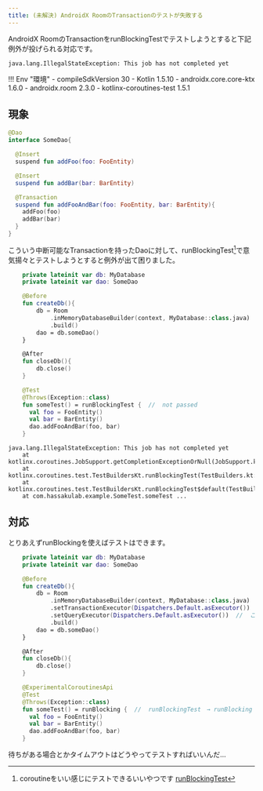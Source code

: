 ```yaml
---
title: (未解決) AndroidX RoomのTransactionのテストが失敗する
---
```


AndroidX RoomのTransactionをrunBlockingTestでテストしようとすると下記例外が投げられる対応です。
```
java.lang.IllegalStateException: This job has not completed yet
```

!!! Env "環境"
    - compileSdkVersion 30
    - Kotlin 1.5.10
    - androidx.core.core-ktx 1.6.0
    - androidx.room 2.3.0
    - kotlinx-coroutines-test 1.5.1

## 現象

```kotlin
@Dao
interface SomeDao{

  @Insert
  suspend fun addFoo(foo: FooEntity)

  @Insert
  suspend fun addBar(bar: BarEntity)

  @Transaction
  suspend fun addFooAndBar(foo: FooEntity, bar: BarEntity){
    addFoo(foo)
    addBar(bar)
  }
}
```
こういう中断可能なTransactionを持ったDaoに対して、runBlockingTest[^1]で意気揚々とテストしようとすると例外が出て困りました。

```kotlin
    private lateinit var db: MyDatabase
    private lateinit var dao: SomeDao

    @Before
    fun createDb(){
        db = Room
            .inMemoryDatabaseBuilder(context, MyDatabase::class.java)
            .build()
        dao = db.someDao()
    }

    @After
    fun closeDb(){
        db.close()
    }

    @Test
    @Throws(Exception::class)
    fun someTest() = runBlockingTest {  //  not passed
      val foo = FooEntity()
      val bar = BarEntity()
      dao.addFooAndBar(foo, bar)
    }
```

```
java.lang.IllegalStateException: This job has not completed yet
	at kotlinx.coroutines.JobSupport.getCompletionExceptionOrNull(JobSupport.kt:1189)
	at kotlinx.coroutines.test.TestBuildersKt.runBlockingTest(TestBuilders.kt:53)
	at kotlinx.coroutines.test.TestBuildersKt.runBlockingTest$default(TestBuilders.kt:45)
	at com.hassakulab.example.SomeTest.someTest ...
```

[^1]: coroutineをいい感じにテストできるいいやつです [runBlockingTest](https://kotlin.github.io/kotlinx.coroutines/kotlinx-coroutines-test/kotlinx.coroutines.test/run-blocking-test.html)

## 対応

とりあえずrunBlockingを使えばテストはできます。

```kotlin
    private lateinit var db: MyDatabase
    private lateinit var dao: SomeDao

    @Before
    fun createDb(){
        db = Room
            .inMemoryDatabaseBuilder(context, MyDatabase::class.java)
            .setTransactionExecutor(Dispatchers.Default.asExecutor())   // 追加
            .setQueryExecutor(Dispatchers.Default.asExecutor())  //  これはついで
            .build()
        dao = db.someDao()
    }

    @After
    fun closeDb(){
        db.close()
    }

    @ExperimentalCoroutinesApi
    @Test
    @Throws(Exception::class)
    fun someTest() = runBlocking {  //  runBlockingTest　→ runBlocking
      val foo = FooEntity()
      val bar = BarEntity()
      dao.addFooAndBar(foo, bar)
    }
```

待ちがある場合とかタイムアウトはどうやってテストすればいいんだ...

